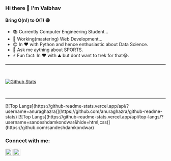 ### Hi there 👋 I'm Vaibhav

####    Bring O(n!) to O(1) 😁


- 📚 Currently Computer Engineering Student...
- 🌱 Working(mastering) Web Development...
- 😍 In ❤️ with Python and hence enthusiastic about Data Science.
- 💬 Ask me aything about SPORTS.
- ⚡ Fun fact: In ❤️ with ⛰️ but dont want to trek for that😂.
<hr>
<br />

[![Github Stats](https://github-readme-stats.vercel.app/api?username=vaibhavd21&show_icons=true&theme=dark)](https://github.com/vaibhavd21)

<br />
<hr>
[![Top Langs](https://github-readme-stats.vercel.app/api/?username=anuraghazra)](https://github.com/anuraghazra/github-readme-stats)
[![Top Langs](https://github-readme-stats.vercel.app/api/top-langs/?username=sandeshdamkondwar&hide=html,css)](https://github.com/sandeshdamkondwar)


### Connect with me:



[<img align="left" alt="Vaibhav | LinkedIn" width="22px" src="https://cdn.jsdelivr.net/npm/simple-icons@v3/icons/linkedin.svg" />][linkedin]
[<img align="left" alt="Vaibhav | Instagram" width="22px" src="https://cdn.jsdelivr.net/npm/simple-icons@v3/icons/instagram.svg" />][instagram]




[instagram]: https://instagram.com/vaibhavdubewar21
[linkedin]: https://www.linkedin.com/in/vaibhavdubewar
